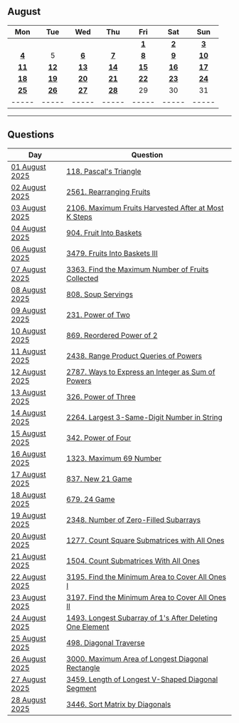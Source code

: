 August
---
| Mon | Tue | Wed | Thu | Fri | Sat | Sun |
| :---: | :---: | :---: | :---: | :---: | :---: | :---: |
|     |     |     |     | [**1**](01) | [**2**](02) | [**3**](03) |
| [**4**](04) | 5   | [**6**](06) | [**7**](07) | [**8**](08) | [**9**](09) | [**10**](10) |
| [**11**](11) | [**12**](12) | [**13**](13) | [**14**](14) | [**15**](15) | [**16**](16) | [**17**](17) |
| [**18**](18) | [**19**](19) | [**20**](20) | [**21**](21) | [**22**](22) | [**23**](23) | [**24**](24) |
| [**25**](25) | [**26**](26) | [**27**](27) | [**28**](28) | 29  | 30  | 31  |
| ----- | ----- | ----- | ----- | ----- | ----- | ----- |

---

Questions
---
| Day | Question |
| --- | --- |
| [01 August 2025](01) | [118. Pascal's Triangle](https://leetcode.com/problems/pascals-triangle) |
| [02 August 2025](02) | [2561. Rearranging Fruits](https://leetcode.com/problems/rearranging-fruits) |
| [03 August 2025](03) | [2106. Maximum Fruits Harvested After at Most K Steps](https://leetcode.com/problems/maximum-fruits-harvested-after-at-most-k-steps) |
| [04 August 2025](04) | [904. Fruit Into Baskets](https://leetcode.com/problems/fruit-into-baskets) |
| [06 August 2025](06) | [3479. Fruits Into Baskets III](https://leetcode.com/problems/fruits-into-baskets-iii) |
| [07 August 2025](07) | [3363. Find the Maximum Number of Fruits Collected](https://leetcode.com/problems/find-the-maximum-number-of-fruits-collected) |
| [08 August 2025](08) | [808. Soup Servings](https://leetcode.com/problems/soup-servings) |
| [09 August 2025](09) | [231. Power of Two](https://leetcode.com/problems/power-of-two) |
| [10 August 2025](10) | [869. Reordered Power of 2](https://leetcode.com/problems/reordered-power-of-2) |
| [11 August 2025](11) | [2438. Range Product Queries of Powers](https://leetcode.com/problems/range-product-queries-of-powers) |
| [12 August 2025](12) | [2787. Ways to Express an Integer as Sum of Powers](https://leetcode.com/problems/ways-to-express-an-integer-as-sum-of-powers) |
| [13 August 2025](13) | [326. Power of Three](https://leetcode.com/problems/power-of-three) |
| [14 August 2025](14) | [2264. Largest 3-Same-Digit Number in String](https://leetcode.com/problems/largest-3-same-digit-number-in-string) |
| [15 August 2025](15) | [342. Power of Four](https://leetcode.com/problems/power-of-four) |
| [16 August 2025](16) | [1323. Maximum 69 Number](https://leetcode.com/problems/maximum-69-number) |
| [17 August 2025](17) | [837. New 21 Game](https://leetcode.com/problems/new-21-game) |
| [18 August 2025](18) | [679. 24 Game](https://leetcode.com/problems/24-game) |
| [19 August 2025](19) | [2348. Number of Zero-Filled Subarrays](https://leetcode.com/problems/number-of-zero-filled-subarrays) |
| [20 August 2025](20) | [1277. Count Square Submatrices with All Ones](https://leetcode.com/problems/count-square-submatrices-with-all-ones) |
| [21 August 2025](21) | [1504. Count Submatrices With All Ones](https://leetcode.com/problems/count-submatrices-with-all-ones) |
| [22 August 2025](22) | [3195. Find the Minimum Area to Cover All Ones I](https://leetcode.com/problems/find-the-minimum-area-to-cover-all-ones-i) |
| [23 August 2025](23) | [3197. Find the Minimum Area to Cover All Ones II](https://leetcode.com/problems/find-the-minimum-area-to-cover-all-ones-ii) |
| [24 August 2025](24) | [1493. Longest Subarray of 1's After Deleting One Element](https://leetcode.com/problems/longest-subarray-of-1s-after-deleting-one-element) |
| [25 August 2025](25) | [498. Diagonal Traverse](https://leetcode.com/problems/diagonal-traverse) |
| [26 August 2025](26) | [3000. Maximum Area of Longest Diagonal Rectangle](https://leetcode.com/problems/maximum-area-of-longest-diagonal-rectangle) |
| [27 August 2025](27) | [3459. Length of Longest V-Shaped Diagonal Segment](https://leetcode.com/problems/length-of-longest-v-shaped-diagonal-segment) |
| [28 August 2025](28) | [3446. Sort Matrix by Diagonals](https://leetcode.com/problems/sort-matrix-by-diagonals) |
